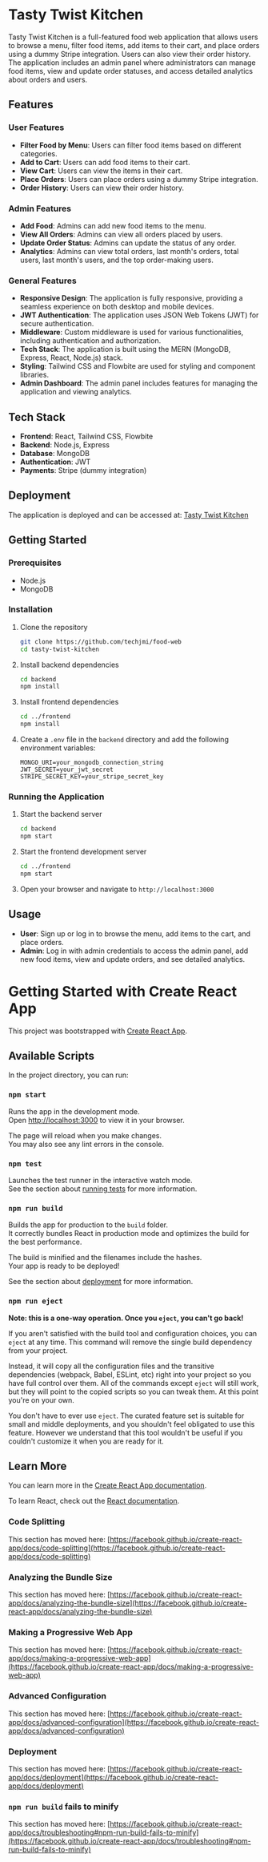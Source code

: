 
# Tasty Twist Kitchen

Tasty Twist Kitchen is a full-featured food web application that allows users to browse a menu, filter food items, add items to their cart, and place orders using a dummy Stripe integration. Users can also view their order history. The application includes an admin panel where administrators can manage food items, view and update order statuses, and access detailed analytics about orders and users.

## Features

### User Features
- **Filter Food by Menu**: Users can filter food items based on different categories.
- **Add to Cart**: Users can add food items to their cart.
- **View Cart**: Users can view the items in their cart.
- **Place Orders**: Users can place orders using a dummy Stripe integration.
- **Order History**: Users can view their order history.

### Admin Features
- **Add Food**: Admins can add new food items to the menu.
- **View All Orders**: Admins can view all orders placed by users.
- **Update Order Status**: Admins can update the status of any order.
- **Analytics**: Admins can view total orders, last month's orders, total users, last month's users, and the top order-making users.

### General Features
- **Responsive Design**: The application is fully responsive, providing a seamless experience on both desktop and mobile devices.
- **JWT Authentication**: The application uses JSON Web Tokens (JWT) for secure authentication.
- **Middleware**: Custom middleware is used for various functionalities, including authentication and authorization.
- **Tech Stack**: The application is built using the MERN (MongoDB, Express, React, Node.js) stack.
- **Styling**: Tailwind CSS and Flowbite are used for styling and component libraries.
- **Admin Dashboard**: The admin panel includes features for managing the application and viewing analytics.

## Tech Stack
- **Frontend**: React, Tailwind CSS, Flowbite
- **Backend**: Node.js, Express
- **Database**: MongoDB
- **Authentication**: JWT
- **Payments**: Stripe (dummy integration)

## Deployment
The application is deployed and can be accessed at: [Tasty Twist Kitchen](https://food-application-web-tios.onrender.com/)

## Getting Started

### Prerequisites
- Node.js
- MongoDB

### Installation

1. Clone the repository
   ```bash
   git clone https://github.com/techjmi/food-web
   cd tasty-twist-kitchen
   ```

2. Install backend dependencies
   ```bash
   cd backend
   npm install
   ```

3. Install frontend dependencies
   ```bash
   cd ../frontend
   npm install
   ```

4. Create a `.env` file in the `backend` directory and add the following environment variables:
   ```env
   MONGO_URI=your_mongodb_connection_string
   JWT_SECRET=your_jwt_secret
   STRIPE_SECRET_KEY=your_stripe_secret_key
   ```

### Running the Application

1. Start the backend server
   ```bash
   cd backend
   npm start
   ```

2. Start the frontend development server
   ```bash
   cd ../frontend
   npm start
   ```

3. Open your browser and navigate to `http://localhost:3000`

## Usage

- **User**: Sign up or log in to browse the menu, add items to the cart, and place orders.
- **Admin**: Log in with admin credentials to access the admin panel, add new food items, view and update orders, and see detailed analytics.



# Getting Started with Create React App

This project was bootstrapped with [Create React App](https://github.com/facebook/create-react-app).

## Available Scripts

In the project directory, you can run:

### `npm start`

Runs the app in the development mode.\
Open [http://localhost:3000](http://localhost:3000) to view it in your browser.

The page will reload when you make changes.\
You may also see any lint errors in the console.

### `npm test`

Launches the test runner in the interactive watch mode.\
See the section about [running tests](https://facebook.github.io/create-react-app/docs/running-tests) for more information.

### `npm run build`

Builds the app for production to the `build` folder.\
It correctly bundles React in production mode and optimizes the build for the best performance.

The build is minified and the filenames include the hashes.\
Your app is ready to be deployed!

See the section about [deployment](https://facebook.github.io/create-react-app/docs/deployment) for more information.

### `npm run eject`

**Note: this is a one-way operation. Once you `eject`, you can't go back!**

If you aren't satisfied with the build tool and configuration choices, you can `eject` at any time. This command will remove the single build dependency from your project.

Instead, it will copy all the configuration files and the transitive dependencies (webpack, Babel, ESLint, etc) right into your project so you have full control over them. All of the commands except `eject` will still work, but they will point to the copied scripts so you can tweak them. At this point you're on your own.

You don't have to ever use `eject`. The curated feature set is suitable for small and middle deployments, and you shouldn't feel obligated to use this feature. However we understand that this tool wouldn't be useful if you couldn't customize it when you are ready for it.

## Learn More

You can learn more in the [Create React App documentation](https://facebook.github.io/create-react-app/docs/getting-started).

To learn React, check out the [React documentation](https://reactjs.org/).

### Code Splitting

This section has moved here: [https://facebook.github.io/create-react-app/docs/code-splitting](https://facebook.github.io/create-react-app/docs/code-splitting)

### Analyzing the Bundle Size

This section has moved here: [https://facebook.github.io/create-react-app/docs/analyzing-the-bundle-size](https://facebook.github.io/create-react-app/docs/analyzing-the-bundle-size)

### Making a Progressive Web App

This section has moved here: [https://facebook.github.io/create-react-app/docs/making-a-progressive-web-app](https://facebook.github.io/create-react-app/docs/making-a-progressive-web-app)

### Advanced Configuration

This section has moved here: [https://facebook.github.io/create-react-app/docs/advanced-configuration](https://facebook.github.io/create-react-app/docs/advanced-configuration)

### Deployment

This section has moved here: [https://facebook.github.io/create-react-app/docs/deployment](https://facebook.github.io/create-react-app/docs/deployment)

### `npm run build` fails to minify

This section has moved here: [https://facebook.github.io/create-react-app/docs/troubleshooting#npm-run-build-fails-to-minify](https://facebook.github.io/create-react-app/docs/troubleshooting#npm-run-build-fails-to-minify)
